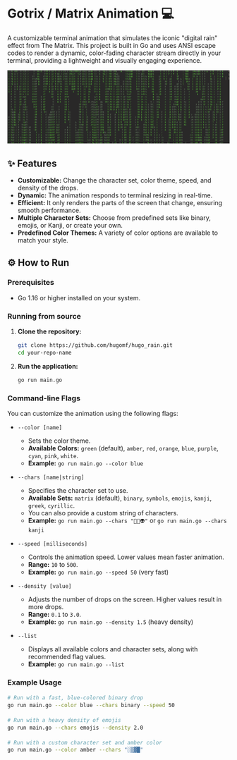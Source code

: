 # Gotrix / Matrix Animation 💻

A customizable terminal animation that simulates the iconic "digital rain" effect from The Matrix. This project is built in Go and uses ANSI escape codes to render a dynamic, color-fading character stream directly in your terminal, providing a lightweight and visually engaging experience.

![A screenshot of the matrix code animation](images/image.png)

## ✨ Features

- **Customizable:** Change the character set, color theme, speed, and density of the drops.
- **Dynamic:** The animation responds to terminal resizing in real-time.
- **Efficient:** It only renders the parts of the screen that change, ensuring smooth performance.
- **Multiple Character Sets:** Choose from predefined sets like binary, emojis, or Kanji, or create your own.
- **Predefined Color Themes:** A variety of color options are available to match your style.

## ⚙️ How to Run

### Prerequisites

- Go 1.16 or higher installed on your system.

### Running from source

1.  **Clone the repository:**
    ```bash
    git clone https://github.com/hugomf/hugo_rain.git
    cd your-repo-name
    ```

2.  **Run the application:**
    ```bash
    go run main.go
    ```

### Command-line Flags

You can customize the animation using the following flags:

-   `--color [name]`
    -   Sets the color theme.
    -   **Available Colors:** `green` (default), `amber`, `red`, `orange`, `blue`, `purple`, `cyan`, `pink`, `white`.
    -   **Example:** `go run main.go --color blue`

-   `--chars [name|string]`
    -   Specifies the character set to use.
    -   **Available Sets:** `matrix` (default), `binary`, `symbols`, `emojis`, `kanji`, `greek`, `cyrillic`.
    -   You can also provide a custom string of characters.
    -   **Example:** `go run main.go --chars "👾🤖👽"` or `go run main.go --chars kanji`

-   `--speed [milliseconds]`
    -   Controls the animation speed. Lower values mean faster animation.
    -   **Range:** `10` to `500`.
    -   **Example:** `go run main.go --speed 50` (very fast)

-   `--density [value]`
    -   Adjusts the number of drops on the screen. Higher values result in more drops.
    -   **Range:** `0.1` to `3.0`.
    -   **Example:** `go run main.go --density 1.5` (heavy density)

-   `--list`
    -   Displays all available colors and character sets, along with recommended flag values.
    -   **Example:** `go run main.go --list`

### Example Usage

```bash
# Run with a fast, blue-colored binary drop
go run main.go --color blue --chars binary --speed 50

# Run with a heavy density of emojis
go run main.go --chars emojis --density 2.0

# Run with a custom character set and amber color
go run main.go --color amber --chars "░▒▓█"
